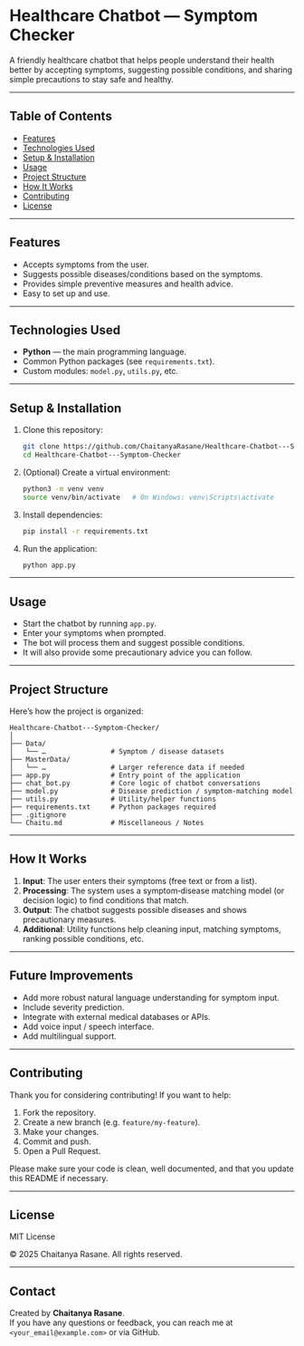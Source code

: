 # Healthcare Chatbot — Symptom Checker

A friendly healthcare chatbot that helps people understand their health better by accepting symptoms, suggesting possible conditions, and sharing simple precautions to stay safe and healthy.

---

## Table of Contents

- [Features](#features)  
- [Technologies Used](#technologies-used)  
- [Setup & Installation](#setup--installation)  
- [Usage](#usage)  
- [Project Structure](#project-structure)  
- [How It Works](#how-it-works)  
- [Contributing](#contributing)  
- [License](#license)  

---

## Features

- Accepts symptoms from the user.  
- Suggests possible diseases/conditions based on the symptoms.  
- Provides simple preventive measures and health advice.  
- Easy to set up and use.  

---

## Technologies Used

- **Python** — the main programming language.  
- Common Python packages (see `requirements.txt`).  
- Custom modules: `model.py`, `utils.py`, etc.  

---

## Setup & Installation

1. Clone this repository:

   ```bash
   git clone https://github.com/ChaitanyaRasane/Healthcare-Chatbot---Symptom-Checker.git
   cd Healthcare-Chatbot---Symptom-Checker
   ```

2. (Optional) Create a virtual environment:

   ```bash
   python3 -m venv venv
   source venv/bin/activate   # On Windows: venv\Scripts\activate
   ```

3. Install dependencies:

   ```bash
   pip install -r requirements.txt
   ```

4. Run the application:

   ```bash
   python app.py
   ```

---

## Usage

- Start the chatbot by running `app.py`.  
- Enter your symptoms when prompted.  
- The bot will process them and suggest possible conditions.  
- It will also provide some precautionary advice you can follow.  

---

## Project Structure

Here’s how the project is organized:

```
Healthcare-Chatbot---Symptom-Checker/
│
├── Data/
│   └── …                # Symptom / disease datasets
├── MasterData/  
│   └── …                # Larger reference data if needed
├── app.py               # Entry point of the application
├── chat_bot.py          # Core logic of chatbot conversations
├── model.py             # Disease prediction / symptom‐matching model
├── utils.py             # Utility/helper functions
├── requirements.txt     # Python packages required
├── .gitignore
└── Chaitu.md            # Miscellaneous / Notes
```

---

## How It Works

1. **Input**: The user enters their symptoms (free text or from a list).  
2. **Processing**: The system uses a symptom‐disease matching model (or decision logic) to find conditions that match.  
3. **Output**: The chatbot suggests possible diseases and shows precautionary measures.  
4. **Additional**: Utility functions help cleaning input, matching symptoms, ranking possible conditions, etc.  

---

## Future Improvements

- Add more robust natural language understanding for symptom input.  
- Include severity prediction.  
- Integrate with external medical databases or APIs.  
- Add voice input / speech interface.  
- Add multilingual support.  

---

## Contributing

Thank you for considering contributing! If you want to help:

1. Fork the repository.  
2. Create a new branch (e.g. `feature/my‐feature`).  
3. Make your changes.  
4. Commit and push.  
5. Open a Pull Request.  

Please make sure your code is clean, well documented, and that you update this README if necessary.

---

## License

MIT License

© 2025 Chaitanya Rasane. All rights reserved.

---

## Contact

Created by **Chaitanya Rasane**.  
If you have any questions or feedback, you can reach me at `<your_email@example.com>` or via GitHub.
